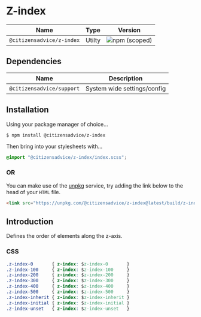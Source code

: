 # Z-index

| Name                      | Type   | Version                                                                   |
|---------------------------|--------|---------------------------------------------------------------------------|
| `@citizensadvice/z-index` | Utilty | ![npm (scoped)](https://img.shields.io/npm/v/@citizensadvice/z-index.svg) |

## Dependencies

| Name                      | Description                 |
|---------------------------|-----------------------------|
| `@citizensadvice/support` | System wide settings/config |

## Installation

Using your package manager of choice...

```shell
$ npm install @citizensadvice/z-index
```

Then bring into your stylesheets with...

```scss
@import "@citizensadvice/z-index/index.scss";
```

### OR

You can make use of the [unpkg](https://unpkg.com) service, try adding the link below to the head of your `HTML` file.

```html
<link src="https://unpkg.com/@citizensadvice/z-index@latest/build/z-index.css" />
```

## Introduction

Defines the order of elements along the z-axis.

### CSS

```css
.z-index-0       { z-index: $z-index-0       }
.z-index-100     { z-index: $z-index-100     }
.z-index-200     { z-index: $z-index-200     }
.z-index-300     { z-index: $z-index-300     }
.z-index-400     { z-index: $z-index-400     }
.z-index-500     { z-index: $z-index-500     }
.z-index-inherit { z-index: $z-index-inherit }
.z-index-initial { z-index: $z-index-initial }
.z-index-unset   { z-index: $z-index-unset   }
```